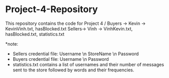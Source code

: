# Project-4-Repository
This repository contains the code for Project 4
/
Buyers -> Kevin -> KevinVinh.txt, hasBlocked.txt
Sellers-> Vinh -> VinhKevin.txt, hasBlocked.txt, statistics.txt        
        
        
*note: 
- Sellers credential file: Username \n StoreName \n Password
- Buyers credential file: Username \n Password
- statistics.txt contains a list of usernames and their number of messages sent to the store followed by words and their frequencies.
